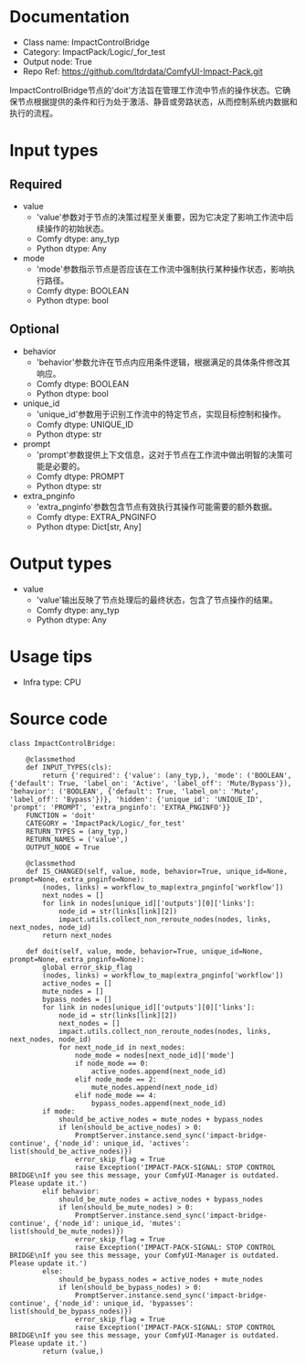 # Documentation
- Class name: ImpactControlBridge
- Category: ImpactPack/Logic/_for_test
- Output node: True
- Repo Ref: https://github.com/ltdrdata/ComfyUI-Impact-Pack.git

ImpactControlBridge节点的'doit'方法旨在管理工作流中节点的操作状态。它确保节点根据提供的条件和行为处于激活、静音或旁路状态，从而控制系统内数据和执行的流程。

# Input types
## Required
- value
    - 'value'参数对于节点的决策过程至关重要，因为它决定了影响工作流中后续操作的初始状态。
    - Comfy dtype: any_typ
    - Python dtype: Any
- mode
    - 'mode'参数指示节点是否应该在工作流中强制执行某种操作状态，影响执行路径。
    - Comfy dtype: BOOLEAN
    - Python dtype: bool
## Optional
- behavior
    - 'behavior'参数允许在节点内应用条件逻辑，根据满足的具体条件修改其响应。
    - Comfy dtype: BOOLEAN
    - Python dtype: bool
- unique_id
    - 'unique_id'参数用于识别工作流中的特定节点，实现目标控制和操作。
    - Comfy dtype: UNIQUE_ID
    - Python dtype: str
- prompt
    - 'prompt'参数提供上下文信息，这对于节点在工作流中做出明智的决策可能是必要的。
    - Comfy dtype: PROMPT
    - Python dtype: str
- extra_pnginfo
    - 'extra_pnginfo'参数包含节点有效执行其操作可能需要的额外数据。
    - Comfy dtype: EXTRA_PNGINFO
    - Python dtype: Dict[str, Any]

# Output types
- value
    - 'value'输出反映了节点处理后的最终状态，包含了节点操作的结果。
    - Comfy dtype: any_typ
    - Python dtype: Any

# Usage tips
- Infra type: CPU

# Source code
```
class ImpactControlBridge:

    @classmethod
    def INPUT_TYPES(cls):
        return {'required': {'value': (any_typ,), 'mode': ('BOOLEAN', {'default': True, 'label_on': 'Active', 'label_off': 'Mute/Bypass'}), 'behavior': ('BOOLEAN', {'default': True, 'label_on': 'Mute', 'label_off': 'Bypass'})}, 'hidden': {'unique_id': 'UNIQUE_ID', 'prompt': 'PROMPT', 'extra_pnginfo': 'EXTRA_PNGINFO'}}
    FUNCTION = 'doit'
    CATEGORY = 'ImpactPack/Logic/_for_test'
    RETURN_TYPES = (any_typ,)
    RETURN_NAMES = ('value',)
    OUTPUT_NODE = True

    @classmethod
    def IS_CHANGED(self, value, mode, behavior=True, unique_id=None, prompt=None, extra_pnginfo=None):
        (nodes, links) = workflow_to_map(extra_pnginfo['workflow'])
        next_nodes = []
        for link in nodes[unique_id]['outputs'][0]['links']:
            node_id = str(links[link][2])
            impact.utils.collect_non_reroute_nodes(nodes, links, next_nodes, node_id)
        return next_nodes

    def doit(self, value, mode, behavior=True, unique_id=None, prompt=None, extra_pnginfo=None):
        global error_skip_flag
        (nodes, links) = workflow_to_map(extra_pnginfo['workflow'])
        active_nodes = []
        mute_nodes = []
        bypass_nodes = []
        for link in nodes[unique_id]['outputs'][0]['links']:
            node_id = str(links[link][2])
            next_nodes = []
            impact.utils.collect_non_reroute_nodes(nodes, links, next_nodes, node_id)
            for next_node_id in next_nodes:
                node_mode = nodes[next_node_id]['mode']
                if node_mode == 0:
                    active_nodes.append(next_node_id)
                elif node_mode == 2:
                    mute_nodes.append(next_node_id)
                elif node_mode == 4:
                    bypass_nodes.append(next_node_id)
        if mode:
            should_be_active_nodes = mute_nodes + bypass_nodes
            if len(should_be_active_nodes) > 0:
                PromptServer.instance.send_sync('impact-bridge-continue', {'node_id': unique_id, 'actives': list(should_be_active_nodes)})
                error_skip_flag = True
                raise Exception('IMPACT-PACK-SIGNAL: STOP CONTROL BRIDGE\nIf you see this message, your ComfyUI-Manager is outdated. Please update it.')
        elif behavior:
            should_be_mute_nodes = active_nodes + bypass_nodes
            if len(should_be_mute_nodes) > 0:
                PromptServer.instance.send_sync('impact-bridge-continue', {'node_id': unique_id, 'mutes': list(should_be_mute_nodes)})
                error_skip_flag = True
                raise Exception('IMPACT-PACK-SIGNAL: STOP CONTROL BRIDGE\nIf you see this message, your ComfyUI-Manager is outdated. Please update it.')
        else:
            should_be_bypass_nodes = active_nodes + mute_nodes
            if len(should_be_bypass_nodes) > 0:
                PromptServer.instance.send_sync('impact-bridge-continue', {'node_id': unique_id, 'bypasses': list(should_be_bypass_nodes)})
                error_skip_flag = True
                raise Exception('IMPACT-PACK-SIGNAL: STOP CONTROL BRIDGE\nIf you see this message, your ComfyUI-Manager is outdated. Please update it.')
        return (value,)
```